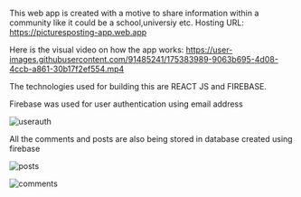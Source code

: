 This web app is created with a motive to share information within a community like it could be a school,universiy etc.
Hosting URL: https://picturesposting-app.web.app

Here is the visual video on how the app works:
https://user-images.githubusercontent.com/91485241/175383989-9063b695-4d08-4ccb-a861-30b17f2ef554.mp4

The technologies used for building this are REACT JS and FIREBASE.

Firebase was used for user authentication using email address

![userauth](https://user-images.githubusercontent.com/91485241/175380866-0ebf9d2a-4c16-48d4-8b9e-b1004e24d82e.jpg)

All the comments and posts are also being stored in database created using firebase

![posts](https://user-images.githubusercontent.com/91485241/175381151-c3c3e4f9-b9d1-404a-aa96-3469fe6f4c01.jpg)

![comments](https://user-images.githubusercontent.com/91485241/175381163-49f9b243-ba75-4e07-9991-2a9a11087cb9.jpg)

